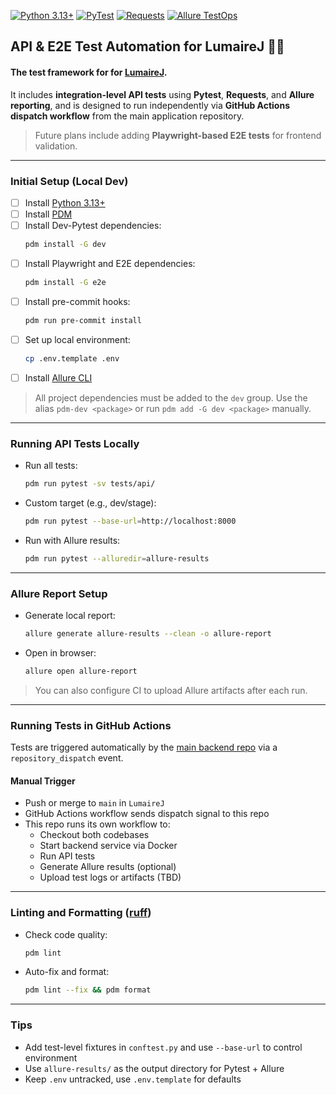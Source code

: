 [![Python 3.13+](https://img.shields.io/badge/Python-3.13+-black.svg)](https://www.python.org/)
[![PyTest](https://img.shields.io/badge/PyTest-blue?logo=pytest)](https://pytest.org/)
[![Requests](https://img.shields.io/badge/Requests-grey?logo=python)](https://requests.readthedocs.io/)
[![Allure TestOps](https://img.shields.io/badge/Allure-blueviolet?logo=allure)](https://docs.qameta.io/allure-testops/)

## API & E2E Test Automation for LumaireJ 🖤✨

#### The test framework for for [LumaireJ](https://github.com/darliaro/LumaireJ).

It includes **integration-level API tests** using **Pytest**, **Requests**, and **Allure reporting**,
and is designed to run independently via **GitHub Actions dispatch workflow** from the main application repository.

> Future plans include adding **Playwright-based E2E tests** for frontend validation.

---

### Initial Setup (Local Dev)

- [ ] Install [Python 3.13+](https://www.python.org/downloads/)
- [ ] Install [PDM](https://pdm-project.org/latest/#recommended-installation-method)
- [ ] Install Dev-Pytest dependencies:
   ```bash
   pdm install -G dev
- [ ]  Install Playwright and E2E dependencies:
   ```bash
   pdm install -G e2e
- [ ] Install pre-commit hooks:
  ```bash
  pdm run pre-commit install
- [ ] Set up local environment:
   ```bash
  cp .env.template .env
- [ ] Install [Allure CLI](https://docs.qameta.io/allure/#_installing_a_commandline)

> All project dependencies must be added to the `dev` group. Use the alias `pdm-dev <package>` or run `pdm add -G dev <package>` manually.

---

### Running API Tests Locally

- Run all tests:
   ```bash
  pdm run pytest -sv tests/api/

- Custom target (e.g., dev/stage):
   ```bash
  pdm run pytest --base-url=http://localhost:8000

- Run with Allure results:
   ```bash
  pdm run pytest --alluredir=allure-results

---

### Allure Report Setup

- Generate local report:
   ```bash
  allure generate allure-results --clean -o allure-report

- Open in browser:
   ```bash
  allure open allure-report

> You can also configure CI to upload Allure artifacts after each run.

---

### Running Tests in GitHub Actions

Tests are triggered automatically by the [main backend repo](https://github.com/darliaro/LumaireJ) via a `repository_dispatch` event.

#### Manual Trigger
- Push or merge to `main` in `LumaireJ`
- GitHub Actions workflow sends dispatch signal to this repo
- This repo runs its own workflow to:
  - Checkout both codebases
  - Start backend service via Docker
  - Run API tests
  - Generate Allure results (optional)
  - Upload test logs or artifacts (TBD)

---

### Linting and Formatting ([ruff](https://github.com/astral-sh/ruff))

- Check code quality:
   ```bash
  pdm lint

- Auto-fix and format:
   ```bash
  pdm lint --fix && pdm format

---

### Tips

- Add test-level fixtures in `conftest.py` and use `--base-url` to control environment
- Use `allure-results/` as the output directory for Pytest + Allure
- Keep `.env` untracked, use `.env.template` for defaults
